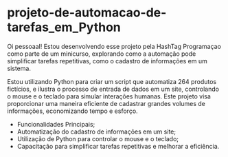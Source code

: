 # projeto-de-automacao-de-tarefas_em_Python
Oi pessoaal!
Estou desenvolvendo esse projeto pela HashTag Programaçao como parte de um minicurso, explorando como a automação pode simplificar tarefas repetitivas, como o cadastro de informações em um sistema. 

Estou utilizando Python para criar um script que automatiza 264 produtos fictícios, e ilustra o processo de entrada de dados em um site, controlando o mouse e o teclado para simular interações humanas. Este projeto visa proporcionar uma maneira eficiente de cadastrar grandes volumes de informações, economizando tempo e esforço.

- Funcionalidades Principais;
- Automatização do cadastro de informações em um site;
- Utilização de Python para controlar o mouse e o teclado;
- Capacitação para simplificar tarefas repetitivas e melhorar a eficiência.

